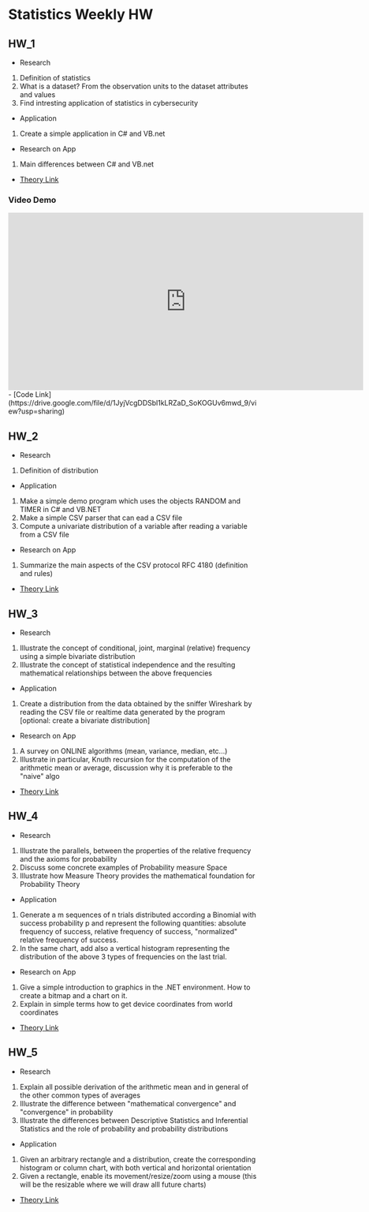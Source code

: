 # Statistics Weekly HW

## HW_1

* Research
1. Definition of statistics
2. What is a dataset? From the observation units to the dataset attributes and values
3. Find intresting application of statistics in cybersecurity

* Application
1. Create a simple application in C# and VB.net


* Research on App
1. Main differences between C# and VB.net

- [Theory Link](https://jianlgler.github.io/Statistics/hw_01/) 

### Video Demo

<iframe width="720px" height="360px" src="https://user-images.githubusercontent.com/74598295/194109293-952c9289-2188-4d06-a06e-ba88ab8b1166.mp4" frameborder="0" allow="accelerometer; autoplay; clipboard-write; encrypted-media; gyroscope; picture-in-picture" allowfullscreen>
</iframe>
- [Code Link](https://drive.google.com/file/d/1JyjVcgDDSbl1kLRZaD_SoKOGUv6mwd_9/view?usp=sharing)


## HW_2

* Research
1. Definition of distribution

* Application
1. Make a simple demo program which uses the objects RANDOM and TIMER in C# and VB.NET
2. Make a simple CSV parser that can ead a CSV file
3. Compute a univariate distribution of a variable after reading a variable from a CSV file

* Research on App
1. Summarize the main aspects of the CSV protocol RFC 4180 (definition and rules)

- [Theory Link](https://jianlgler.github.io/Statistics/hw_02/)

## HW_3

* Research
1. Illustrate the concept of conditional, joint, marginal (relative) frequency using a simple bivariate distribution
2. Illustrate the concept of statistical independence and the resulting mathematical relationships between the above frequencies

* Application
1. Create a distribution from the data obtained by the sniffer Wireshark by reading the CSV file or realtime data generated by the program
[optional: create a bivariate distribution]

* Research on App
1. A survey on ONLINE algorithms (mean, variance, median, etc...)
2. Illustrate in particular, Knuth recursion for the computation of the arithmetic mean or average, discussion why it is preferable to the "naive" algo

- [Theory Link](https://jianlgler.github.io/Statistics/hw_03/)

## HW_4

* Research
1. Illustrate the parallels, between the properties of the relative frequency and the axioms for probability
2. Discuss some concrete examples of Probability measure Space
3. Illustrate how Measure Theory provides the mathematical foundation for Probability Theory

* Application
1. Generate a m sequences of n trials distributed according a Binomial with success probability p and represent the following quantities: absolute frequency of success, relative frequency of success, "normalized" relative frequency of success.
2. In the same chart, add also a vertical histogram representing the distribution of the above 3 types of frequencies on the last trial.

* Research on App
1. Give a simple introduction to graphics in the .NET environment. How to create a bitmap and a chart on it.
2. Explain in simple terms how to get device coordinates from world coordinates


- [Theory Link](https://jianlgler.github.io/Statistics/hw_04/)

## HW_5


* Research
1. Explain all possible derivation of the arithmetic mean and in general of the other common types of averages
2. Illustrate the difference between "mathematical convergence" and "convergence" in probability
3. Illustrate the differences between Descriptive Statistics and Inferential Statistics and the role of probability and probability distributions

* Application
1. Given an arbitrary rectangle and a distribution, create the corresponding histogram or column chart, with both vertical and horizontal orientation
2. Given a rectangle, enable its movement/resize/zoom using a mouse (this will be the resizable where we will draw alll future charts)

- [Theory Link](https://jianlgler.github.io/Statistics/hw_05/)
